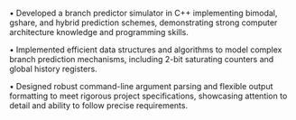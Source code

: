 • Developed a branch predictor simulator in C++ implementing bimodal, gshare, and hybrid prediction schemes, 
demonstrating strong computer architecture knowledge and programming skills. 

• Implemented efficient data structures and algorithms to model complex branch prediction mechanisms, including 2-bit 
saturating counters and global history registers. 

• Designed robust command-line argument parsing and flexible output formatting to meet rigorous project specifications, 
showcasing attention to detail and ability to follow precise requirements. 
